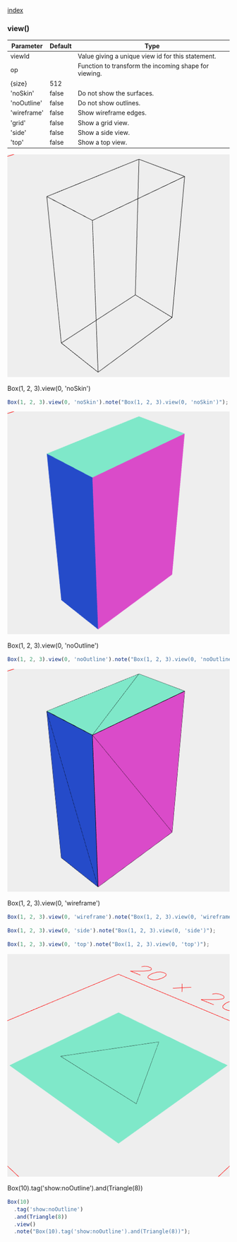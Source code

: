 [index](../../nb/api/index.md)
### view()
Parameter|Default|Type
---|---|---
viewId||Value giving a unique view id for this statement.
op||Function to transform the incoming shape for viewing.
{size}|512|
'noSkin'|false|Do not show the surfaces.
'noOutline'|false|Do not show outlines.
'wireframe'|false|Show wireframe edges.
'grid'|false|Show a grid view.
'side'|false|Show a side view.
'top'|false|Show a top view.

![Image](view.md.$2.png)

Box(1, 2, 3).view(0, 'noSkin')

```JavaScript
Box(1, 2, 3).view(0, 'noSkin').note("Box(1, 2, 3).view(0, 'noSkin')");
```

![Image](view.md.$3.png)

Box(1, 2, 3).view(0, 'noOutline')

```JavaScript
Box(1, 2, 3).view(0, 'noOutline').note("Box(1, 2, 3).view(0, 'noOutline')");
```

![Image](view.md.$4.png)

Box(1, 2, 3).view(0, 'wireframe')

```JavaScript
Box(1, 2, 3).view(0, 'wireframe').note("Box(1, 2, 3).view(0, 'wireframe')");
```

```JavaScript
Box(1, 2, 3).view(0, 'side').note("Box(1, 2, 3).view(0, 'side')");
```

```JavaScript
Box(1, 2, 3).view(0, 'top').note("Box(1, 2, 3).view(0, 'top')");
```

![Image](view.md.$7.png)

Box(10).tag('show:noOutline').and(Triangle(8))

```JavaScript
Box(10)
  .tag('show:noOutline')
  .and(Triangle(8))
  .view()
  .note("Box(10).tag('show:noOutline').and(Triangle(8))");
```
